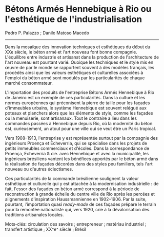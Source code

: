 # Bétons Armés Hennebique à Rio ou l'esthétique de l'industrialisation

Pedro P. Palazzo ; Danilo Matoso Macedo

* * * * * * * * * * * * * * * * * * * * * * * * * * * * * * * * * * * *

Dans la mosaïque des innovation techniques et esthétiques du début du
XXe siècle, le béton armé et l'art nouveau font bonne compagnie.
L'équilibre entre industrie et artisanat dans la production de
l'architecture de l'art nouveau est pourtant varié.
Quoique les techniques et le style mis en œuvre de par le monde se
rapportent souvent à des modèles français,
les procédés ainsi que les valeurs esthétiques et culturelles associées
à l'emploi du béton armé
sont modulés par les particularités de chaque marché consommateur.

L'importation des produits de l'entreprise Bétons Armés Hennebique
à Rio de Janeiro est un exemple de ces particularités.
Dans la culture et les normes européennes qui préconisent la pierre de
taille pour les façades d'immeubles urbains,
le système Hennebique est souvent relégué aux poteaux et planchers
alors que les éléments de style, comme les façades ou la menuiserie,
sont artisanaux.
Tout le contraire a lieu dans les commandes passées à Hennebique depuis
Rio, où la modernité du béton est, curieusement, un atout pour
une ville qui se veut être un Paris tropical.

Vers 1908–1913, l'entreprise y est représentée surtout par la compagnie
des ingénieurs Proença et Echeverria,
qui se spécialise dans les projets de petits immeubles commerciaux et
d'écoles.
Dans la correspondance de Proença, Echeverria & cie. avec Hennebique et
avec la municipalité, les ingénieurs brésiliens vantent les bénéfices
apportés par le béton armé dans la réalisation de façades décorées dans
des styles peu familiers, tels l'art nouveau ou d'autres éclectismes.

Ces particularités de la commande brésilienne soulignent la valeur
esthétique et culturelle qui y est attachée à la modernisation
industrielle :
de fait, l'essor des façades en béton armé correspond à la période de
reconstruction à grande échelle du centre ville de Rio après les
percées et alignements d'inspiration Haussmannienne en 1902–1906.
Par la suite, pourtant,
l'importation quasi *ready-made* de ces façades prépare le terrain pour
la remontée nationaliste qui, vers 1920, crie à la dévalorisation des
traditions artisanales locales.

Mots-clés:
circulation des savoirs ;
entrepreneur ;
matériau industriel ;
transfert artistique ;
XX^e^ siècle ;
Brésil

